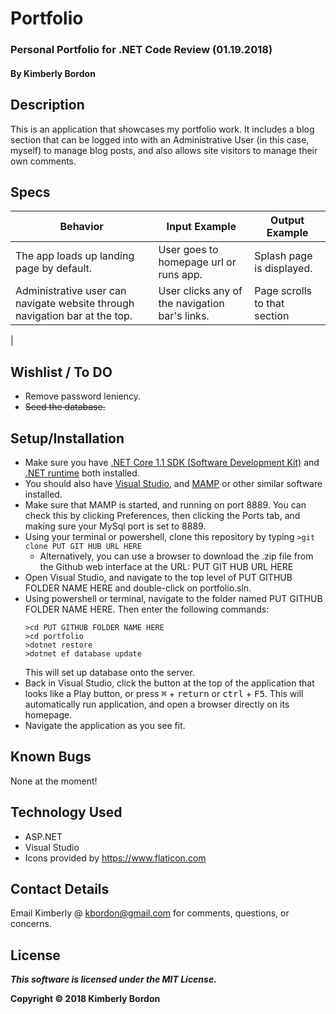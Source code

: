# Portfolio
### Personal Portfolio for .NET Code Review (01.19.2018)

#### By Kimberly Bordon

## Description
This is an application that showcases my portfolio work. It includes a blog section that can be logged into with an Administrative User (in this case, myself) to manage blog posts, and also allows site visitors to manage their own comments.

## Specs
| Behavior | Input Example | Output Example |
|-|-|-|
| The app loads up landing page by default. | User goes to homepage url or runs app. | Splash page is displayed. |
| Administrative user can navigate website through navigation bar at the top. | User clicks any of the navigation bar's links. | Page scrolls to that section  |
|

## Wishlist / To DO
* Remove password leniency.
* ~~Seed the database.~~

## Setup/Installation
* Make sure you have [.NET Core 1.1 SDK (Software Development Kit)](https://download.microsoft.com/download/F/4/F/F4FCB6EC-5F05-4DF8-822C-FF013DF1B17F/dotnet-dev-win-x64.1.1.4.exe) and [.NET runtime](https://download.microsoft.com/download/6/F/B/6FB4F9D2-699B-4A40-A674-B7FF41E0E4D2/dotnet-win-x64.1.1.4.exe) both installed.
* You should also have [Visual Studio](https://www.visualstudio.com/downloads/), and [MAMP](https://www.mamp.info/en/downloads/) or other similar software installed.
* Make sure that MAMP is started, and running on port 8889. You can check this by clicking Preferences, then clicking the Ports tab, and making sure your MySql port is set to 8889.
* Using your terminal or powershell, clone this repository by typing ```>git clone PUT GIT HUB URL HERE```
    * Alternatively, you can use a browser to download the .zip file from the Github web interface at the URL: PUT GIT HUB URL HERE
* Open Visual Studio, and navigate to the top level of PUT GITHUB FOLDER NAME HERE and double-click on portfolio.sln.
* Using powershell or terminal, navigate to the folder named PUT GITHUB FOLDER NAME HERE. Then enter the following commands:
  ```
  >cd PUT GITHUB FOLDER NAME HERE
  >cd portfolio
  >dotnet restore
  >dotnet ef database update
  ```
  This will set up database onto the server.
* Back in Visual Studio, click the button at the top of the application that looks like a Play button, or press <kbd>⌘</kbd> + <kbd>return</kbd> or <kbd>ctrl</kbd> + <kbd>F5</kbd>. This will automatically run application, and open a browser directly on its homepage.
* Navigate the application as you see fit.

## Known Bugs
None at the moment!

## Technology Used
* ASP.NET
* Visual Studio
* Icons provided by https://www.flaticon.com

## Contact Details
Email Kimberly @ [kbordon@gmail.com](mailto:kbordon@gmail.com) for comments, questions, or concerns.

## License
**_This software is licensed under the MIT License._**

**Copyright © 2018 Kimberly Bordon**
